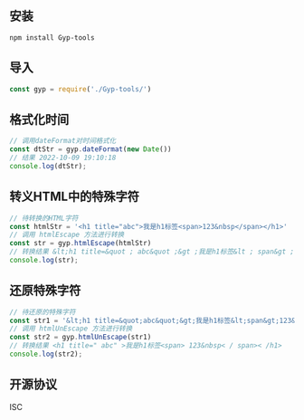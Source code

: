 <!-- 包的说明文档 -->
<!-- 安装方式、导入式、格式化时间、转义中的特殊字符、还原中的特殊字符、还原HTML中的特殊字符、开源协议 -->
## 安装
```
npm install Gyp-tools
```

## 导入
```js
const gyp = require('./Gyp-tools/')
```

## 格式化时间
```js
// 调用dateFormat对时间格式化
const dtStr = gyp.dateFormat(new Date())
// 结果 2022-10-09 19:10:18
console.log(dtStr);
```

## 转义HTML中的特殊字符
```js
// 待转换的HTML字符
const htmlStr = '<h1 title="abc">我是h1标签<span>123&nbsp</span></h1>'
// 调用 htmlEscape 方法进行转换
const str = gyp.htmlEscape(htmlStr)
// 转换结果 &lt;h1 title=&quot ; abc&quot ;&gt ;我是h1标签&lt ; span&gt ; 123&amp; nbsp& lt; / span&gt ;&lt ;/h1&gt; 
console.log(str);
```

## 还原特殊字符
```js
// 待还原的特殊字符
const str1 = '&lt;h1 title=&quot;abc&quot;&gt;我是h1标签&lt;span&gt;123&nbsp&lt;/span&gt;&lt;/h1&gt; '
// 调用 htmlUnEscape 方法进行转换
const str2 = gyp.htmlUnEscape(str1)
// 转换结果 <h1 title=" abc" >我是h1标签<span> 123&nbsp< / span>< /h1>
console.log(str2);
```

## 开源协议
ISC